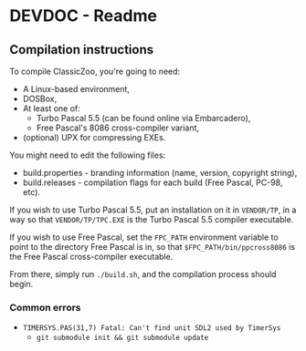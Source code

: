 # DEVDOC - Readme

## Compilation instructions

To compile ClassicZoo, you're going to need:

* A Linux-based environment,
* DOSBox,
* At least one of:
    * Turbo Pascal 5.5 (can be found online via Embarcadero),
    * Free Pascal's 8086 cross-compiler variant,
* (optional) UPX for compressing EXEs.

You might need to edit the following files:

* build.properties - branding information (name, version, copyright string),
* build.releases - compilation flags for each build (Free Pascal, PC-98, etc).

If you wish to use Turbo Pascal 5.5, put an installation on it in `VENDOR/TP`, in a way so that `VENDOR/TP/TPC.EXE` is the Turbo Pascal 5.5 compiler executable.

If you wish to use Free Pascal, set the `FPC_PATH` environment variable to point to the directory Free Pascal is in, so that `$FPC_PATH/bin/ppcross8086` is the Free Pascal cross-compiler executable.

From there, simply run `./build.sh`, and the compilation process should begin.

### Common errors

* `TIMERSYS.PAS(31,7) Fatal: Can't find unit SDL2 used by TimerSys`
   * `git submodule init && git submodule update`
